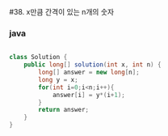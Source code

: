 #38. x만큼 간격이 있는 n개의 숫자
### java
```java

class Solution {
    public long[] solution(int x, int n) {
        long[] answer = new long[n];
        long y = x;
        for(int i=0;i<n;i++){
            answer[i] = y*(i+1);
        }
        return answer;
    }
}

```